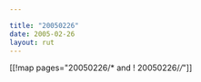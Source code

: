 ```yaml
---

title: "20050226"
date: 2005-02-26
layout: rut
---
```


[[!map pages="20050226/* and ! 20050226/*/*"]]
